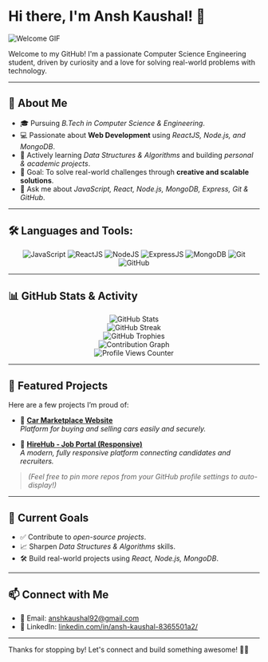 # Hi there, I'm Ansh Kaushal! 👋

![Welcome GIF](https://media.giphy.com/media/dxn6fRlTIShoeBr69N/giphy.gif)

Welcome to my GitHub! I'm a passionate Computer Science Engineering student, driven by curiosity and a love for solving real-world problems with technology.

---

## 🚀 About Me

- 🎓 Pursuing *B.Tech in Computer Science & Engineering*.
- 💻 Passionate about **Web Development** using *ReactJS, Node.js, and MongoDB*.
- 🧠 Actively learning *Data Structures & Algorithms* and building *personal & academic projects*.
- 🎯 Goal: To solve real-world challenges through **creative and scalable solutions**.
- 💬 Ask me about *JavaScript, React, Node.js, MongoDB, Express, Git & GitHub*.

---

## 🛠 Languages and Tools:

<p align="center">
  <img src="https://img.shields.io/badge/JavaScript-323330?style=for-the-badge&logo=javascript&logoColor=F7DF1E" alt="JavaScript"/>
  <img src="https://img.shields.io/badge/React-20232A?style=for-the-badge&logo=react&logoColor=61DAFB" alt="ReactJS"/>
  <img src="https://img.shields.io/badge/Node.js-339933?style=for-the-badge&logo=nodedotjs&logoColor=white" alt="NodeJS"/>
  <img src="https://img.shields.io/badge/Express.js-404D59?style=for-the-badge&logo=express&logoColor=white" alt="ExpressJS"/>
  <img src="https://img.shields.io/badge/MongoDB-4EA94B?style=for-the-badge&logo=mongodb&logoColor=white" alt="MongoDB"/>
  <img src="https://img.shields.io/badge/Git-F05032?style=for-the-badge&logo=git&logoColor=white" alt="Git"/>
  <img src="https://img.shields.io/badge/GitHub-181717?style=for-the-badge&logo=github&logoColor=white" alt="GitHub"/>
</p>

---

## 📊 GitHub Stats & Activity

<p align="center">
  <img src="https://github-readme-stats.vercel.app/api?username=2327cse1156&show_icons=true&theme=radical" alt="GitHub Stats" />
  <br/>
  <img src="https://github-readme-streak-stats.herokuapp.com/?user=2327cse1156&theme=radical" alt="GitHub Streak" />
  <br/>
  <img src="https://github-profile-trophy.vercel.app/?username=2327cse1156&theme=radical&no-frame=true&column=7" alt="GitHub Trophies" />
  <br/>
  <img src="https://github-readme-activity-graph.vercel.app/graph?username=2327cse1156&theme=radical" alt="Contribution Graph" />
  <br/>
  <img src="https://komarev.com/ghpvc/?username=2327cse1156&style=flat-square&color=blue" alt="Profile Views Counter" />
</p>

---

## 📌 Featured Projects

Here are a few projects I’m proud of:

- 🔗 [**Car Marketplace Website**](https://github.com/2327cse1156/car-marketplace)  
  *Platform for buying and selling cars easily and securely.*

- 🔗 [**HireHub - Job Portal (Responsive)**](https://github.com/2327cse1156/job-portal)  
  *A modern, fully responsive platform connecting candidates and recruiters.*

> *(Feel free to pin more repos from your GitHub profile settings to auto-display!)*

---

## 🌱 Current Goals

- ✅ Contribute to *open-source projects*.
- 📈 Sharpen *Data Structures & Algorithms* skills.
- 🛠 Build real-world projects using *React, Node.js, MongoDB*.

---

## 📫 Connect with Me

- 📧 Email: [anshkaushal92@gmail.com](mailto:anshkaushal92@gmail.com)  
- 💼 LinkedIn: [linkedin.com/in/ansh-kaushal-8365501a2/](https://www.linkedin.com/in/ansh-kaushal-8365501a2/)

---

Thanks for stopping by! Let's connect and build something awesome! 🚀✨
